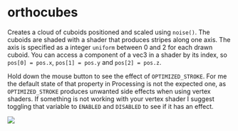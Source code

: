 # orthocubes

Creates a cloud of cuboids positioned and scaled using `noise()`.
The cuboids are shaded with a shader that produces stripes along
one axis. The axis is specified as a integer `uniform` between 0 and 2 
for each drawn cuboid. You can access a component of a vec3 in a
shader by its index, so `pos[0] = pos.x`, `pos[1] = pos.y` and
`pos[2] = pos.z`.

Hold down the mouse button to see the effect of `OPTIMIZED_STROKE`.
For me the default state of that property in Processing is not 
the expected one, as `OPTIMIZED_STROKE`
produces unwanted side effects when using vertex shaders.
If something is not working with your vertex shader I suggest
toggling that variable to `ENABLED` and `DISABLED` to see if it
has an effect.

![](https://raw.githubusercontent.com/hamoid/Fun-Programming/master/processing/ideas/2018/04/orthocubes/thumb.jpg)

